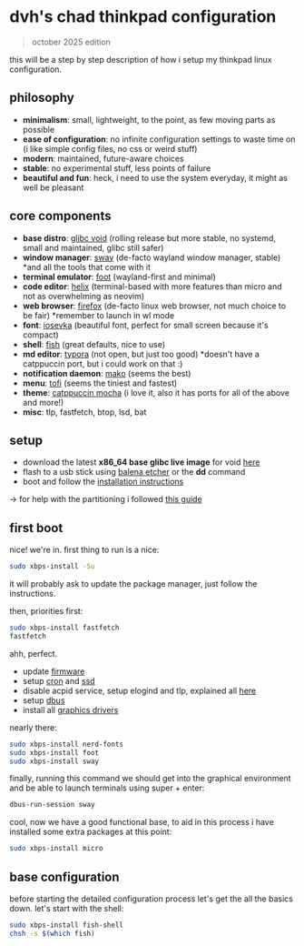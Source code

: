 # dvh's chad thinkpad configuration

> october 2025 edition

this will be a step by step description of how i setup my thinkpad linux configuration.

## philosophy

- **minimalism**: small, lightweight, to the point, as few moving parts as possible
- **ease of configuration**: no infinite configuration settings to waste time on (i like simple config files, no css or weird stuff)
- **modern**: maintained, future-aware choices
- **stable**: no experimental stuff, less points of failure
- **beautiful and fun**: heck, i need to use the system everyday, it might as well be pleasant

## core components

- **base distro**: [glibc void](https://voidlinux.org/) (rolling release but more stable, no systemd, small and maintained, glibc still safer)
- **window manager**: [sway](https://swaywm.org/) (de-facto wayland window manager, stable) *and all the tools that come with it
- **terminal emulator**: [foot](https://codeberg.org/dnkl/foot) (wayland-first and minimal)
- **code editor**: [helix](https://helix-editor.com/) (terminal-based with more features than micro and not as overwhelming as neovim)
- **web browser**: [firefox](https://www.firefox.com/) (de-facto linux web browser, not much choice to be fair) *remember to launch in wl mode
- **font**: [iosevka](https://www.nerdfonts.com/) (beautiful font, perfect for small screen because it's compact)
- **shell**: [fish](https://fishshell.com/) (great defaults, nice to use)
- **md editor**: [typora](https://typora.io/) (not open, but just too good) *doesn't have a catppuccin port, but i could work on that :)
- **notification daemon**: [mako](https://github.com/emersion/mako) (seems the best)
- **menu**: [tofi](https://github.com/philj56/tofi) (seems the tiniest and fastest)
- **theme**: [catppuccin mocha](https://catppuccin.com/) (i love it, also it has ports for all of the above and more!)
- **misc**: tlp, fastfetch, btop, lsd, bat

## setup

- download the latest **x86_64 base glibc live image** for void [here](https://repo-default.voidlinux.org/live/current/)
- flash to a usb stick using [balena etcher](https://etcher.balena.io/) or the **dd** command
- boot and follow the [installation instructions](https://docs.voidlinux.org/installation/live-images/guide.html)

-> for help with the partitioning i followed [this guide](https://www.youtube.com/watch?v=IBg66Us2f6g)

## first boot

nice! we're in. first thing to run is a nice:

```bash
sudo xbps-install -Su
```

it will probably ask to update the package manager, just follow the instructions.

then, priorities first:

```bash
sudo xbps-install fastfetch
fastfetch
```

ahh, perfect.

- update [firmware](https://docs.voidlinux.org/config/firmware.html)
- setup [cron](https://docs.voidlinux.org/config/cron.html) and [ssd](https://docs.voidlinux.org/config/ssd.html)
- disable acpid service, setup elogind and tlp, explained all [here](https://docs.voidlinux.org/config/power-management.html)
- setup [dbus](https://docs.voidlinux.org/config/session-management.html)
- install all [graphics drivers](https://docs.voidlinux.org/config/graphical-session/graphics-drivers/index.html)

nearly there:

```bash
sudo xbps-install nerd-fonts
sudo xbps-install foot
sudo xbps-install sway
```

finally, running this command we should get into the graphical environment and be able to launch terminals using super + enter:

```bash
dbus-run-session sway
```

cool, now we have a good functional base, to aid in this process i have installed some extra packages at this point:

```bash
sudo xbps-install micro
```

## base configuration

before starting the detailed configuration process let's get the all the basics down. let's start with the shell:

```bash
sudo xbps-install fish-shell
chsh -s $(which fish)
```

